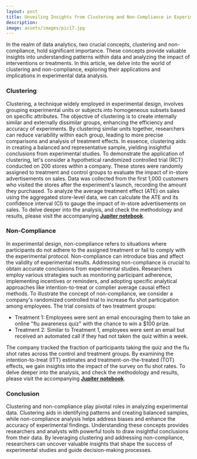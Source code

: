 ```yaml
---
layout: post
title: Unveiling Insights from Clustering and Non-Compliance in Experimental Data
description: 
image: assets/images/pic17.jpg
---
```


<!-- Content -->
In the realm of data analytics, two crucial concepts, clustering and non-compliance, hold significant importance. These concepts provide valuable insights into understanding patterns within data and analyzing the impact of interventions or treatments. In this article, we delve into the world of clustering and non-compliance, exploring their applications and implications in experimental data analysis.
<h3>Clustering</h3>
Clustering, a technique widely employed in experimental design, involves grouping experimental units or subjects into homogeneous subsets based on specific attributes. The objective of clustering is to create internally similar and externally dissimilar groups, enhancing the efficiency and accuracy of experiments. By clustering similar units together, researchers can reduce variability within each group, leading to more precise comparisons and analysis of treatment effects. In essence, clustering aids in creating a balanced and representative sample, yielding insightful conclusions from experimental studies.
To demonstrate the application of clustering, let's consider a hypothetical randomized controlled trial (RCT) conducted on 200 stores within a company. These stores were randomly assigned to treatment and control groups to evaluate the impact of in-store advertisements on sales. Data was collected from the first 1,000 customers who visited the stores after the experiment's launch, recording the amount they purchased.
To analyze the average treatment effect (ATE) on sales using the aggregated store-level data, we can calculate the ATE and its confidence interval (CI) to gauge the impact of in-store advertisements on sales.
To delve deeper into the analysis, and check the methodology and results, please visit the accompanying <a href="https://github.com/placenciohid/Resume/blob/main/Clustering%20and%20Non-Compliance.ipynb"><b>Jupiter notebook</b></a>.
<h3>Non-Compliance</h3>
In experimental design, non-compliance refers to situations where participants do not adhere to the assigned treatment or fail to comply with the experimental protocol. Non-compliance can introduce bias and affect the validity of experimental results. Addressing non-compliance is crucial to obtain accurate conclusions from experimental studies. Researchers employ various strategies such as monitoring participant adherence, implementing incentives or reminders, and adopting specific analytical approaches like intention-to-treat or complier average causal effect methods.
To illustrate the concept of non-compliance, we consider a company's randomized controlled trial to increase flu shot participation among employees. The trial consists of two treatment groups:
<ul>
    <li>Treatment 1: Employees were sent an email encouraging them to take an online "flu awareness quiz" with the chance to win a $100 prize.</li>
    <li>Treatment 2: Similar to Treatment 1, employees were sent an email but received an automated call if they had not taken the quiz within a week.</li>
</ul>
The company tracked the fraction of participants taking the quiz and the flu shot rates across the control and treatment groups. By examining the intention-to-treat (ITT) estimates and treatment-on-the-treated (TOT) effects, we gain insights into the impact of the survey on flu shot rates.
To delve deeper into the analysis, and check the methodology and results, please visit the accompanying <a href="https://github.com/placenciohid/Resume/blob/main/Clustering%20and%20Non-Compliance.ipynb"><b>Jupiter notebook</b></a>.
<h3>Conclusion</h3>
Clustering and non-compliance play pivotal roles in analyzing experimental data. Clustering aids in identifying patterns and creating balanced samples, while non-compliance analysis helps address biases and enhance the accuracy of experimental findings. Understanding these concepts provides researchers and analysts with powerful tools to draw insightful conclusions from their data.
By leveraging clustering and addressing non-compliance, researchers can uncover valuable insights that shape the success of experimental studies and guide decision-making processes.